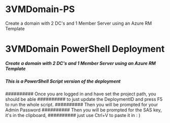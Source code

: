 # 3VMDomain-PS
Create a domain with 2 DC's and 1 Member Server using an Azure RM Template


# 3VMDomain PowerShell Deployment
##### Create a domain with 2 DC's and 1 Member Server using an Azure RM Template

##### This is a PowerShell Script version of the deployment

########## Once you are logged in and have set the project path, you should be able
########## to just update the DeploymentID and press F5 to run the whole script.
########## Then you will be prompted for your Admin Password
########## Then you will be prompted for the SAS key, it's in the clipboard, 
########## just use Ctrl+V to paste it in  : )

